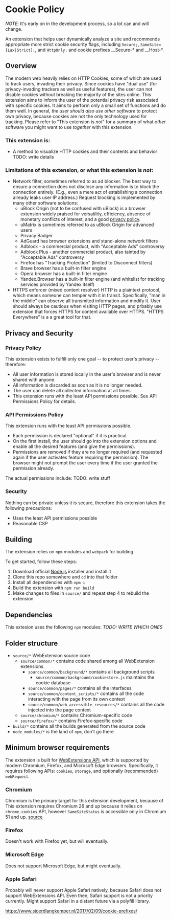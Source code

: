 # Cookie Policy

*NOTE*: It's early on in the development process, so a lot can and will change.

An extension that helps user dynamically analyze a site and recommends 
appropriate more strict cookie security flags, including `Secure;`, 
`SameSite=[Lax|Strict];`, and `HttpOnly;` and cookie prefixes __Secure-*
 and __Host-*.

## Overview

The modern web heavily relies on HTTP Cookies, some of which are
used to track users, invading their privacy. Since cookies have "dual use" 
(for privacy-invading trackers as well as useful features), the user can 
not disable cookies without breaking the majority of the sites online.
This extension aims to inform the user of the potential privacy risk 
associated with specific cookies. It aims to perform only a small set of 
functions and do them well. In general, *the user should also use other 
software* to protect own privacy, because cookies are not the only 
technology used for tracking. Please refer to "This extension is 
*not*" for a summary of what *other* software you might want to use 
*together* with this extension.

### This extension is:

 - A method to visualize HTTP cookies and their contents and behavior
TODO: write details

### Limitations of this extension, or what this extension is *not*:

 - Network filter, sometimes referred to as ad blocker.
   The best way to ensure a connection does not disclose any information
   is to block the connection entirely. (E.g., even a mere act of 
   establishing a connection already leaks user IP address.) Request 
   blocking is implemented by many other software solutions:
    - uBlock Origin (not to be confused with uBlock) is a browser extension
      widely praised for versatility, efficiency, absence of monetary 
	  conflicts of interest, and a good [privacy policy](https://github.com/gorhill/uBlock/wiki/Privacy-policy).
    - uMatrix is sometimes referred to as uBlock Origin for advanced users
    - Privacy Badger 
	- AdGuard has browser extensions and stand-alone network filters
    - Adblock - a commercial product, with "Acceptable Ads" controversy 
	- Adblock Plus - another commercial product, also tainted by "Acceptable Ads" controversy
    - Firefox has "Tracking Protection" (limited to Disconnect filters)
    - Brave browser has a built-in filter engine
    - Opera browser has a built-in filter engine
    - Yandex.Browser has a built-in filter engine (and whitelist for 
      tracking services provided by Yandex itself)
 - HTTPS enforcer (mixed content resolver)
   HTTP is a plaintext protocol, which means someone can temper with it 
   in transit. Specifically, "man in the middle" can observe all transmited
   information and modify it. User should always be cautious when visiting 
   HTTP pages, and prbably use extension that forces HTTPS for content available
   over HTTPS. "HTTPS Everywhere" is a a great tool for that.

### 

## Privacy and Security

### Privacy Policy

This extension exists to fulfill only one goal -- to protect user's 
privacy -- therefore:
 - All user information is stored locally in the user's browser and 
   is never shared with anyone.
 - All information is discarded as soon as it is no longer needed.
 - The user can delete all collected information at all times.
 - This extension runs with the least API permissions possible. 
   See API Permissions Policy for details.

### API Permissions Policy

This extension runs with the least API permissions possible.
 - Each permission is declared "optional" if it is practical.
 - On the first install, the user should go into the extension options
   and enable all the desired features (and give the permissions).
 - Permissions are removed if they are no longer required (and 
   requested again if the user activates feature requiring the permission).
   The browser might not prompt the user every time if the user granted the
   permission already.

The actual permissions include:
TODO: write stuff

### Security

Nothing can be private unless it is secure, therefore this extension 
takes the following precautions:
 - Uses the least API permissions possible
 - Reasonable CSP

## Building

The extension relies on `npm` modules and `webpack` for building.

To get started, follow these steps:
1. Download official [Node.js](https://nodejs.org/) installer and install it
2. Clone this repo somewhere and `cd` into that folder
3. Install all dependencies with `npm i`
4. Build the extension with `npm run build`
5. Make changes to files in `source/` and repeat step 4 to rebuild the extension

## Dependencies

This extesion uses the following `npm` modules: *TODO: WRITE WHICH ONES*

## Folder structure

 - `source/*` WebExtension source code
   - `source/common/*` contains code shared among all WebExtension extensions
     - `source/common/background/*` contains all background scripts
       - `source/common/background/cookiestore.js` maintains the cookie database
     - `source/common/pages/*` contains all the interfaces
     - `source/common/content_scripts/*` contains all the code 
	 interacting with the page from its own context
     - `source/common/web_accessible_resources/*` contains all the 
	 code injected into the page context
   - `source/chromium/*` contains Chromium-specific code
   - `source/firefox/*` contains Firefox-specific code
 - `build/*` contains all the builds generated from the source code
 - `node_modules/*` is the land of `npm`, don't go there

## Minimum browser requirements

The extension is built for [WebExtensions API](https://developer.mozilla.org/en-US/docs/Mozilla/Add-ons/WebExtensions),
which is supported by modern Chromium, Firefox, and Microsoft Edge browsers. Specifically, it requires following APIs: `cookies`,
`storage`, and optionally (recommended) `webRequest`.

### Chromium

Chromium is the primary target for this extension development, because of 
This extension requires Chromium 26 and up because it relies on `chrome.cookies` API, 
however `SameSiteStatus` is accessible only in Chromium 51 and up. [source](https://developer.chrome.com/extensions/cookies)

### Firefox

Doesn't work with Firefox yet, but will eventually.

### Microsoft Edge

Does not support Microsoft Edge, but might eventually.

### Apple Safari

Probably will never support Apple Safari natively, because Safari does not support WebExtensions API. Even then, Safari support is not a priority currently. Might support Safari in a distant future via a polyfill library.


https://www.sjoerdlangkemper.nl/2017/02/09/cookie-prefixes/